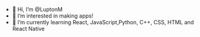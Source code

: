 - 👋 Hi, I’m @LuptonM
- 👀 I’m interested in making apps!
- 🌱 I’m currently learning React, JavaScript,Python, C++, CSS, HTML and React Native

<!---
LuptonM/LuptonM is a ✨ special ✨ repository because its `README.md` (this file) appears on your GitHub profile.
You can click the Preview link to take a look at your changes.
--->

